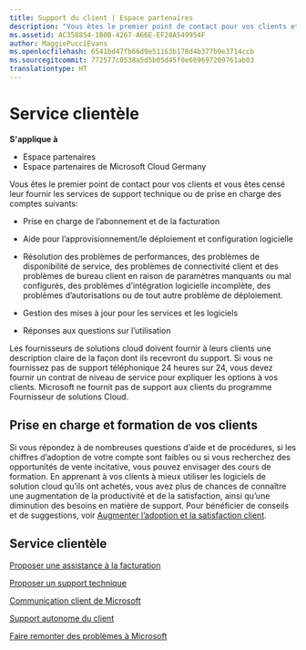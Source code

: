 ```yaml
---
title: Support du client | Espace partenaires
description: "Vous êtes le premier point de contact pour vos clients et vous êtes censé leur fournir des services techniques et une assistance&nbsp;: Aide concernant la facturation et l’abonnement Aide au déploiement, à l’approvisionnement et configuration logicielle Résolution de problèmes de performances, de disponibilité de service, de connectivité client et de bureau client dus à des paramètres manquants ou mal configurés, intégration logicielle incomplète, problèmes d’autorisations ou autres problèmes de déploiement. Gestion des mises à jour des services et logiciels Réponse aux questions sur l’utilisation Les fournisseurs de solutions&nbsp;Cloud doivent expliquer clairement aux clients comment ils bénéficieront du support. Si vous n’assurez pas un support téléphonique 24&nbsp;heures sur&nbsp;24, vous devez fournir un contrat de niveau de service pour expliquer les options à vos clients. Microsoft ne fournit pas de support aux clients du programme Fournisseur de solutions Cloud."
ms.assetid: AC358854-1B0B-4267-A66E-EF28A549954F
author: MaggiePucciEvans
ms.openlocfilehash: 6541bd47fb66d9e51163b178d4b377b9e3714ccb
ms.sourcegitcommit: 772577c0538a5d5b05d45f0e669697209761ab03
translationtype: HT
---
```

# <a name="customer-support"></a>Service clientèle

**S'applique à**

-  Espace partenaires
-  Espace partenaires de Microsoft Cloud Germany

Vous êtes le premier point de contact pour vos clients et vous êtes censé leur fournir les services de support technique ou de prise en charge des comptes suivants:

-   Prise en charge de l’abonnement et de la facturation

-   Aide pour l’approvisionnement/le déploiement et configuration logicielle

-   Résolution des problèmes de performances, des problèmes de disponibilité de service, des problèmes de connectivité client et des problèmes de bureau client en raison de paramètres manquants ou mal configurés, des problèmes d’intégration logicielle incomplète, des problèmes d’autorisations ou de tout autre problème de déploiement.

-   Gestion des mises à jour pour les services et les logiciels

-   Réponses aux questions sur l’utilisation

Les fournisseurs de solutions cloud doivent fournir à leurs clients une description claire de la façon dont ils recevront du support. Si vous ne fournissez pas de support téléphonique 24 heures sur 24, vous devez fournir un contrat de niveau de service pour expliquer les options à vos clients. Microsoft ne fournit pas de support aux clients du programme Fournisseur de solutions Cloud.

## <a href="" id="supportingtrainingcustomers"></a>Prise en charge et formation de vos clients


Si vous répondez à de nombreuses questions d’aide et de procédures, si les chiffres d’adoption de votre compte sont faibles ou si vous recherchez des opportunités de vente incitative, vous pouvez envisager des cours de formation. En apprenant à vos clients à mieux utiliser les logiciels de solution cloud qu’ils ont achetés, vous avez plus de chances de connaître une augmentation de la productivité et de la satisfaction, ainsi qu’une diminution des besoins en matière de support. Pour bénéficier de conseils et de suggestions, voir [Augmenter l’adoption et la satisfaction client](increasing-adoption-and-satisfaction.md).

## <a name="customer-support"></a>Service clientèle


[Proposer une assistance à la facturation](provide-billing-support.md)

[Proposer un support technique](provide-technical-support.md)

[Communication client de Microsoft](customer-communication-from-microsoft.md)

[Support autonome du client](customer-self-support.md)

[Faire remonter des problèmes à Microsoft](escalate-problems-to-microsoft.md)

 

 



